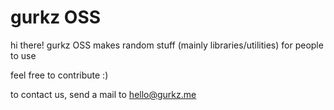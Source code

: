 # gurkz OSS

hi there!
gurkz OSS makes random stuff (mainly libraries/utilities) for people to use

feel free to contribute :)

to contact us, send a mail to hello@gurkz.me
